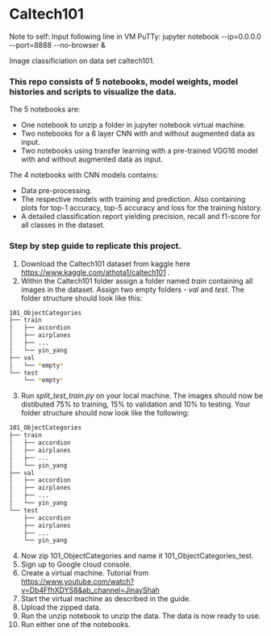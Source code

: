 # Caltech101
Note to self: Input following line in VM PuTTy: jupyter notebook --ip=0.0.0.0 --port=8888 --no-browser &

Image classificiation on data set caltech101.

### This repo consists of 5 notebooks, model weights, model histories and scripts to visualize the data. ###

The 5 notebooks are:
* One notebook to unzip a folder in jupyter notebook virtual machine.
* Two notebooks for a 6 layer CNN with and without augmented data as input.
* Two notebooks using transfer learning with a pre-trained VGG16 model with and without augmented data as input.


The 4 notebooks with CNN models contains:
* Data pre-processing.
* The respective models with training and prediction. Also containing plots for top-1 accuracy, top-5 accuracy and loss for the training history.
* A detailed classification report yielding precision, recall and f1-score for all classes in the dataset.


### Step by step guide to replicate this project. ###

1. Download the Caltech101 dataset from kaggle here https://www.kaggle.com/athota1/caltech101 .
2. Within the Caltech101 folder assign a folder named *train* containing all images in the dataset. Assign two empty folders - *val* and *test*. The folder structure should look like this:
```bash
101_ObjectCategories
├── train
│   ├── accordion
│   ├── airplanes
│   ├── ...
│   └── yin_yang
├── val
│   └── *empty*
└── test
    └── *empty*
```
3. Run *split_test_train.py* on your local machine. The images should now be distibuted 75% to training, 15% to validation and 10% to testing. Your folder structure should now look like the following:
```bash
101_ObjectCategories
├── train
│   ├── accordion
│   ├── airplanes
│   ├── ...
│   └── yin_yang
├── val
│   ├── accordion
│   ├── airplanes
│   ├── ...
│   └── yin_yang
└── test
    ├── accordion
    ├── airplanes
    ├── ...
    └── yin_yang
```
4. Now zip 101_ObjectCategories and name it 101_ObjectCategories_test.
5. Sign up to Google cloud console.
6. Create a virtual machine. Tutorial from https://www.youtube.com/watch?v=Db4FfhXDYS8&ab_channel=JinayShah
7. Start the virtual machine as described in the guide.
8. Upload the zipped data.
9. Run the unzip notebook to unzip the data. The data is now ready to use.
10. Run either one of the notebooks.
